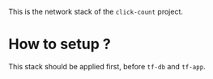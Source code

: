 This is the network stack of the `click-count` project.

# How to setup ?

This stack should be applied first, before `tf-db` and `tf-app`.
